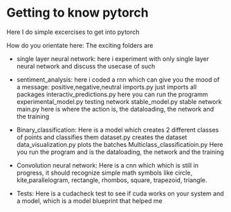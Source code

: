 <h1> Getting to know pytorch</h1>

Here I do simple excercises to get into pytorch

How do you orientate here:
The exciting folders are 
- single layer neural network: here i experiment with only single layer neural network and discuss the usecase of such
- sentiment_analysis:
     here i coded a rnn which can give you the mood of a message: positive,negative,neutral
            imports.py just imports all packages
            interactiv_predictions.py here you can run the programm
            experimental_model.py testing network
            stable_model.py stable network
            main.py here is where the action is, the dataloading, the network and the training
            
- Binary_classification:
    Here is a model which creates 2 different classes of points and classifies them
        dataset.py creates the dataset
        data_visualization.py plots the batches
        Multiclass_classificatioin.py Here you run the program and is the dataloading, the network and the training
- Convolution neural network:
    Here is a cnn which which is still in progress, it should recognize simple math symbols like circle, kite,parallelogram, rectangle, rhombos, square, trapezoid, triangle.
- Tests:
    Here is a cudacheck test to see if cuda works on your system and a model, which is a model blueprint that helped me

    


